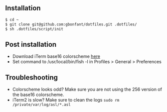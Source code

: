 ## Installation

```bash
$ cd ~
$ git clone git@github.com:gbonfant/dotfiles.git .dotfiles/
$ sh .dotfiles/script/init
```

## Post installation

- Download iTerm base16 colorscheme [here](https://github.com/gbonfant/base16-iterm2)
- Set command to /usr/local/bin/fish -l in Profiles > General > Preferences

## Troubleshooting
- Colorscheme looks odd? Make sure you are not using the 256 version of the base16 colorscheme.
- iTerm2 is slow? Make sure to clean the logs ``sudo rm /private/var/log/asl/*.asl ``
